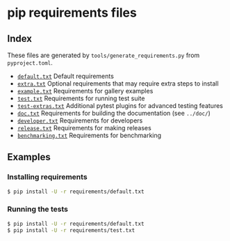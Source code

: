 # pip requirements files

## Index

These files are generated by `tools/generate_requirements.py` from `pyproject.toml`.

- [`default.txt`](default.txt)
  Default requirements
- [`extra.txt`](extra.txt)
  Optional requirements that may require extra steps to install
- [`example.txt`](example.txt)
  Requirements for gallery examples
- [`test.txt`](test.txt)
  Requirements for running test suite
- [`test-extras.txt`](test-extras.txt)
  Additional pytest plugins for advanced testing features
- [`doc.txt`](doc.txt)
  Requirements for building the documentation (see `../doc/`)
- [`developer.txt`](developer.txt)
  Requirements for developers
- [`release.txt`](release.txt)
  Requirements for making releases
- [`benchmarking.txt`](benchmarking.txt)
  Requirements for benchmarking

## Examples

### Installing requirements

```bash
$ pip install -U -r requirements/default.txt
```

### Running the tests

```bash
$ pip install -U -r requirements/default.txt
$ pip install -U -r requirements/test.txt
```
